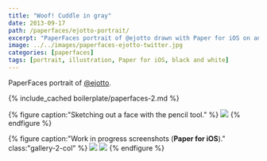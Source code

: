 ```yaml
---
title: "Woof! Cuddle in gray"
date: 2013-09-17
path: /paperfaces/ejotto-portrait/
excerpt: "PaperFaces portrait of @ejotto drawn with Paper for iOS on an iPad."
image: ../../images/paperfaces-ejotto-twitter.jpg
categories: [paperfaces]
tags: [portrait, illustration, Paper for iOS, black and white]
---
```


PaperFaces portrait of [@ejotto](https://twitter.com/ejotto).

{% include_cached boilerplate/paperfaces-2.md %}

{% figure caption:"Sketching out a face with the pencil tool." %}
[![](../../images/paperfaces-ejotto-process-1-750.jpg)](../../images/paperfaces-ejotto-process-1-lg.jpg)
{% endfigure %}

{% figure caption:"Work in progress screenshots (**Paper for iOS**)." class:"gallery-2-col" %}
[![](../../images/paperfaces-ejotto-process-2-600.jpg)](../../images/paperfaces-ejotto-process-2-lg.jpg)
[![](../../images/paperfaces-ejotto-process-3-600.jpg)](../../images/paperfaces-ejotto-process-3-lg.jpg)
{% endfigure %}
